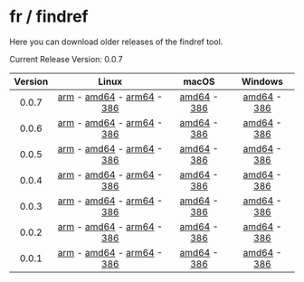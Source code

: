 # fr / findref



Here you can download older releases of the findref tool.

Current Release Version: 0.0.7

| Version | Linux | macOS | Windows |
|:-------:|:-----:|:-----:|:-------:|
| 0.0.7 | [arm](https://raw.githubusercontent.com/FreedomBen/findref-bin/master/0.0.7/linux/arm/findref.zip) - [amd64](https://raw.githubusercontent.com/FreedomBen/findref-bin/master/0.0.7/linux/amd64/findref.zip) - [arm64](https://raw.githubusercontent.com/FreedomBen/findref-bin/master/0.0.7/linux/arm64/findref.zip) - [386](https://raw.githubusercontent.com/FreedomBen/findref-bin/master/0.0.7/linux/386/findref.zip) | [amd64](https://raw.githubusercontent.com/FreedomBen/findref-bin/master/0.0.7/darwin/amd64/findref.zip) - [386](https://raw.githubusercontent.com/FreedomBen/findref-bin/master/0.0.7/darwin/386/findref.zip) | [amd64](https://raw.githubusercontent.com/FreedomBen/findref-bin/master/0.0.7/windows/amd64/findref.zip) - [386](https://raw.githubusercontent.com/FreedomBen/findref-bin/master/0.0.7/windows/386/findref.zip) |
| 0.0.6 | [arm](https://raw.githubusercontent.com/FreedomBen/findref-bin/master/0.0.6/linux/arm/findref.zip) - [amd64](https://raw.githubusercontent.com/FreedomBen/findref-bin/master/0.0.6/linux/amd64/findref.zip) - [arm64](https://raw.githubusercontent.com/FreedomBen/findref-bin/master/0.0.6/linux/arm64/findref.zip) - [386](https://raw.githubusercontent.com/FreedomBen/findref-bin/master/0.0.6/linux/386/findref.zip) | [amd64](https://raw.githubusercontent.com/FreedomBen/findref-bin/master/0.0.6/darwin/amd64/findref.zip) - [386](https://raw.githubusercontent.com/FreedomBen/findref-bin/master/0.0.6/darwin/386/findref.zip) | [amd64](https://raw.githubusercontent.com/FreedomBen/findref-bin/master/0.0.6/windows/amd64/findref.zip) - [386](https://raw.githubusercontent.com/FreedomBen/findref-bin/master/0.0.6/windows/386/findref.zip) |
| 0.0.5 | [arm](https://raw.githubusercontent.com/FreedomBen/findref-bin/master/0.0.5/linux/arm/findref.zip) - [amd64](https://raw.githubusercontent.com/FreedomBen/findref-bin/master/0.0.5/linux/amd64/findref.zip) - [arm64](https://raw.githubusercontent.com/FreedomBen/findref-bin/master/0.0.5/linux/arm64/findref.zip) - [386](https://raw.githubusercontent.com/FreedomBen/findref-bin/master/0.0.5/linux/386/findref.zip) | [amd64](https://raw.githubusercontent.com/FreedomBen/findref-bin/master/0.0.5/darwin/amd64/findref.zip) - [386](https://raw.githubusercontent.com/FreedomBen/findref-bin/master/0.0.5/darwin/386/findref.zip) | [amd64](https://raw.githubusercontent.com/FreedomBen/findref-bin/master/0.0.5/windows/amd64/findref.zip) - [386](https://raw.githubusercontent.com/FreedomBen/findref-bin/master/0.0.5/windows/386/findref.zip) |
| 0.0.4 | [arm](https://raw.githubusercontent.com/FreedomBen/findref-bin/master/0.0.4/linux/arm/findref.zip) - [amd64](https://raw.githubusercontent.com/FreedomBen/findref-bin/master/0.0.4/linux/amd64/findref.zip) - [arm64](https://raw.githubusercontent.com/FreedomBen/findref-bin/master/0.0.4/linux/arm64/findref.zip) - [386](https://raw.githubusercontent.com/FreedomBen/findref-bin/master/0.0.4/linux/386/findref.zip) | [amd64](https://raw.githubusercontent.com/FreedomBen/findref-bin/master/0.0.4/darwin/amd64/findref.zip) - [386](https://raw.githubusercontent.com/FreedomBen/findref-bin/master/0.0.4/darwin/386/findref.zip) | [amd64](https://raw.githubusercontent.com/FreedomBen/findref-bin/master/0.0.4/windows/amd64/findref.zip) - [386](https://raw.githubusercontent.com/FreedomBen/findref-bin/master/0.0.4/windows/386/findref.zip) |
| 0.0.3 | [arm](https://raw.githubusercontent.com/FreedomBen/findref-bin/master/0.0.3/linux/arm/findref.zip) - [amd64](https://raw.githubusercontent.com/FreedomBen/findref-bin/master/0.0.3/linux/amd64/findref.zip) - [arm64](https://raw.githubusercontent.com/FreedomBen/findref-bin/master/0.0.3/linux/arm64/findref.zip) - [386](https://raw.githubusercontent.com/FreedomBen/findref-bin/master/0.0.3/linux/386/findref.zip) | [amd64](https://raw.githubusercontent.com/FreedomBen/findref-bin/master/0.0.3/darwin/amd64/findref.zip) - [386](https://raw.githubusercontent.com/FreedomBen/findref-bin/master/0.0.3/darwin/386/findref.zip) | [amd64](https://raw.githubusercontent.com/FreedomBen/findref-bin/master/0.0.3/windows/amd64/findref.zip) - [386](https://raw.githubusercontent.com/FreedomBen/findref-bin/master/0.0.3/windows/386/findref.zip) |
| 0.0.2 | [arm](https://raw.githubusercontent.com/FreedomBen/findref-bin/master/0.0.2/linux/arm/findref.zip) - [amd64](https://raw.githubusercontent.com/FreedomBen/findref-bin/master/0.0.2/linux/amd64/findref.zip) - [arm64](https://raw.githubusercontent.com/FreedomBen/findref-bin/master/0.0.2/linux/arm64/findref.zip) - [386](https://raw.githubusercontent.com/FreedomBen/findref-bin/master/0.0.2/linux/386/findref.zip) | [amd64](https://raw.githubusercontent.com/FreedomBen/findref-bin/master/0.0.2/darwin/amd64/findref.zip) - [386](https://raw.githubusercontent.com/FreedomBen/findref-bin/master/0.0.2/darwin/386/findref.zip) | [amd64](https://raw.githubusercontent.com/FreedomBen/findref-bin/master/0.0.2/windows/amd64/findref.zip) - [386](https://raw.githubusercontent.com/FreedomBen/findref-bin/master/0.0.2/windows/386/findref.zip) |
| 0.0.1 | [arm](https://raw.githubusercontent.com/FreedomBen/findref-bin/master/0.0.1/linux/arm/findref.zip) - [amd64](https://raw.githubusercontent.com/FreedomBen/findref-bin/master/0.0.1/linux/amd64/findref.zip) - [arm64](https://raw.githubusercontent.com/FreedomBen/findref-bin/master/0.0.1/linux/arm64/findref.zip) - [386](https://raw.githubusercontent.com/FreedomBen/findref-bin/master/0.0.1/linux/386/findref.zip) | [amd64](https://raw.githubusercontent.com/FreedomBen/findref-bin/master/0.0.1/darwin/amd64/findref.zip) - [386](https://raw.githubusercontent.com/FreedomBen/findref-bin/master/0.0.1/darwin/386/findref.zip) | [amd64](https://raw.githubusercontent.com/FreedomBen/findref-bin/master/0.0.1/windows/amd64/findref.zip) - [386](https://raw.githubusercontent.com/FreedomBen/findref-bin/master/0.0.1/windows/386/findref.zip) |

